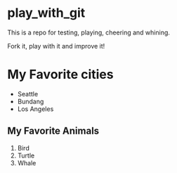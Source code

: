 # play_with_git

This is a repo for testing, playing, cheering and whining.

Fork it, play with it and improve it!

# My Favorite cities

* Seattle
* Bundang
* Los Angeles

## My Favorite Animals

1) Bird
2) Turtle
3) Whale